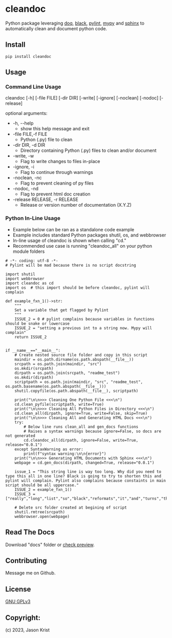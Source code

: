 # cleandoc

Python package leveraging [doq](https://pypi.org/project/doq/), [black](https://pypi.org/project/black/), [pylint](https://pypi.org/project/pylint/), [mypy](https://pypi.org/project/mypy/) and [sphinx](https://pypi.org/project/Sphinx/) to automatically clean and document python code.

## Install

```
pip install cleandoc
```

## Usage

### Command Line Usage

cleandoc [-h] [-file FILE] [-dir DIR] [-write] [-ignore] [-noclean] [-nodoc] [-release]

optional arguments:
* -h, --help
    * show this help message and exit
* -file FILE,-f FILE
    * Python (.py) file to clean
* -dir DIR, -d DIR
    * Directory containing Python (.py) files to clean and/or document
* -write, -w
    * Flag to write changes to files in-place
* -ignore, -i
    * Flag to continue through warnings
* -noclean, -nc
    * Flag to prevent cleaning of py files
* -nodoc, -nd
    * Flag to prevent html doc creation
* -release RELEASE, -r RELEASE
    * Release or version number of documentation (X.Y.Z)

### Python In-Line Usage

* Example below can be ran as a standalone code example
* Example includes standard Python packages shutil, os, and webbrowser
* In-line usage of cleandoc is shown when calling "cd."
* Recommended use case is running "cleandoc_all"  on your python module folders

```
# -*- coding: utf-8 -*-
# Pylint will be mad because there is no script docstring

import shutil
import webbrowser
import cleandoc as cd
import os  # this import should be before cleandoc, pylint will complain

def example_fxn_1()->str:
    """
    Set a variable that get flagged by Pylint
    """
    ISSUE_2 = 0 # pylint complains because variables in functions should be snake or lowercase
    ISSUE_2 = "setting a previous int to a string now. Mypy will complain"
    return ISSUE_2


if __name__=="__main__":
    # Create nested source file folder and copy in this script
    maindir = os.path.dirname(os.path.abspath(__file__))
    srcpath = os.path.join(maindir, "src")
    os.mkdir(srcpath)
    dirpath = os.path.join(srcpath, "readme_test")
    os.mkdir(dirpath)
    scriptpath = os.path.join(maindir, "src", "readme_test", os.path.basename(os.path.abspath(__file__)))
    shutil.copyfile(os.path.abspath(__file__), scriptpath)

    print("\n\n>>> Cleaning One Python File <<<\n")
    cd.clean_pyfile(scriptpath, write=True)
    print("\n\n>>> Cleaning All Python Files in Directory <<<\n")
    cd.clean_all(dirpath, ignore=True, write=False, skip=True)
    print("\n\n>>> Cleaning All and Generating HTML Docs <<<\n")
    try:
        # Below line runs clean_all and gen_docs functions
        # Raises a syntax warnings because ignore=False, so docs are not generated
        cd.cleandoc_all(dirpath, ignore=False, write=True, release="0.0.1")
    except SyntaxWarning as error:
        print(f"syntax warning:\n\n{error}")
    print("\n\n>>> Generating HTML Documents with Sphinx <<<\n")
    webpage = cd.gen_docs(dirpath, changed=True, release="0.0.1")

    issue_1 = "This string line is way too long. Why did you need to type this all in one line? Black is going to try to shorten this and pylint will complain. Pylint also complains because constaints in main script should be all uppercase."
    ISSUE_2 = example_fxn_1()
    ISSUE_3 = ["really","long","list","so","black","reformats","it","and","turns","the","one","line","list","into","multi","line"]

    # Delete src folder created at begining of script
    shutil.rmtree(srcpath)
    webbrowser.open(webpage)
```

## Read The Docs

Download "docs" folder or [check preview](https://htmlpreview.github.io/?https://github.com/jkrist2696/cleandoc/blob/main/docs/index.html).

## Contributing

Message me on Github.

## License

[GNU GPLv3](https://choosealicense.com/licenses/gpl-3.0/)

## Copyright:

(c) 2023, Jason Krist
